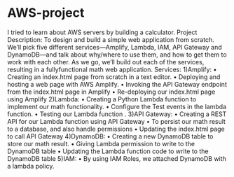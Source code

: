 # AWS-project
I tried to learn about AWS servers by building a calculator.
Project Description: 
To design and build a simple web application from scratch. We’ll pick five different services—Amplify, Lambda, IAM, API Gateway and DynamoDB—and talk about why/where to use them, and how to get them to work with each other. As we go, we’ll build out each of the services, resulting in a fullyfunctional math web application. 
Services:
1)Amplify:
•	Creating an index.html page from scratch in a text editor.
•	Deploying and hosting a web page with AWS Amplify.
•	Invoking the API Gateway endpoint from the index.html page in Amplify
•	Re-deploying our index.html page using Amplify 
2)Lambda:
•	Creating a Python Lambda function to implement our math functionality.
•	Configure the Test events in the lambda function.
•	Testing our Lambda function .
3)API Gateway:
•	Creating a REST API for our Lambda function using API Gateway
•	To persist our math result to a database, and also handle permissions
•	Updating the index.html page to call API Gateway
4)DynamoDB:
•	Creating a new DynamoDB table to store our math result. 
•	Giving Lambda permission to write to the DynamoDB table
•	Updating the Lambda function code to write to the DynamoDB table
5)IAM:
•	By using IAM Roles, we attached DynamoDB with a lambda policy. 

